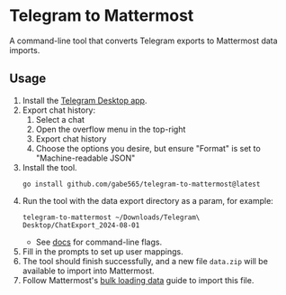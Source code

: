 # Telegram to Mattermost

A command-line tool that converts Telegram exports to Mattermost data imports.

## Usage

1. Install the [Telegram Desktop app](https://desktop.telegram.org).
2. Export chat history:
   1. Select a chat
   2. Open the overflow menu in the top-right
   3. Export chat history
   4. Choose the options you desire, but ensure "Format" is set to "Machine-readable JSON"
3. Install the tool.
   ```shell
   go install github.com/gabe565/telegram-to-mattermost@latest
   ```
4. Run the tool with the data export directory as a param, for example:
   ```shell
   telegram-to-mattermost ~/Downloads/Telegram\ Desktop/ChatExport_2024-08-01
   ```
   - See [docs](./docs/telegram-to-mattermost.md) for command-line flags.
5. Fill in the prompts to set up user mappings.
6. The tool should finish successfully, and a new file `data.zip` will be available to import into Mattermost.
7. Follow Mattermost's [bulk loading data](https://docs.mattermost.com/onboard/bulk-loading-data.html#bulk-load-data) guide to import this file.

